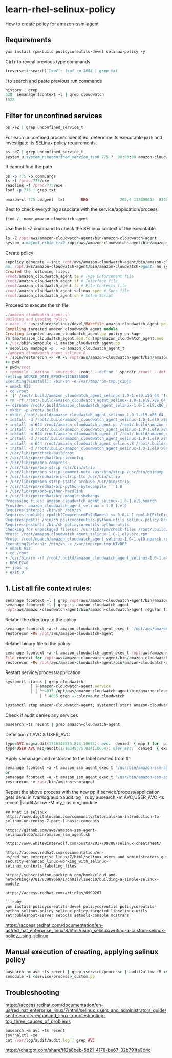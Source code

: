 # learn-rhel-selinux-policy
How to create policy for amazon-ssm-agent

## Requirements
```ruby
yum install rpm-build policycoreutils-devel selinux-policy -y
```
Ctrl r to reveal previous type commands
```ruby
(reverse-i-search)`lsof': lsof -p 1854 | grep txt
```
! to search and paste previous run commands
```ruby
history | grep
528  semanage fcontext -l | grep cloudwatch
!528
```

## Filter for unconfined services
```ruby
ps -eZ | grep unconfined_service_t
```
For each unconfined process identified, determine its executable `path` and investigate its SELinux policy requirements.
```ruby
ps -eZ | grep unconfined_service_t
system_u:system_r:unconfined_service_t:s0 775 ?  00:00:00 amazon-cloudwat
```
If cannot find the path
```ruby
ps -p 775 -o comm,args
ls -l /proc/775/exe
readlink -f /proc/775/exe
lsof -p 775 | grep txt
```
```ruby
amazon-cl 775 cwagent  txt       REG              202,4 113890632  8160 /opt/aws/amazon-cloudwatch-agent/bin/amazon-cloudwatch-agent
```
Best to check everything associate with the service/application/process
```ruby
find / -name amazon-cloudwatch-agent
```
Use the ls -Z command to check the SELinux context of the executable.
```ruby
ls -Z /opt/aws/amazon-cloudwatch-agent/bin/amazon-cloudwatch-agent
system_u:object_r:bin_t:s0 /opt/aws/amazon-cloudwatch-agent/bin/amazon-cloudwatch-agent
```
Create policy
```ruby
sepolicy generate --init /opt/aws/amazon-cloudwatch-agent/bin/amazon-cloudwatch-agent
nm: /opt/aws/amazon-cloudwatch-agent/bin/amazon-cloudwatch-agent: no symbols
Created the following files:
/root/amazon_cloudwatch_agent.te # Type Enforcement file
/root/amazon_cloudwatch_agent.if # Interface file
/root/amazon_cloudwatch_agent.fc # File Contexts file
/root/amazon_cloudwatch_agent_selinux.spec # Spec file
/root/amazon_cloudwatch_agent.sh # Setup Script
```
Proceed to execute the sh file
```ruby
./amazon_cloudwatch_agent.sh
Building and Loading Policy
+ make -f /usr/share/selinux/devel/Makefile amazon_cloudwatch_agent.pp
Compiling targeted amazon_cloudwatch_agent module
Creating targeted amazon_cloudwatch_agent.pp policy package
rm tmp/amazon_cloudwatch_agent.mod.fc tmp/amazon_cloudwatch_agent.mod
+ /usr/sbin/semodule -i amazon_cloudwatch_agent.pp
+ sepolicy manpage -p . -d amazon_cloudwatch_agent_t
./amazon_cloudwatch_agent_selinux.8
+ /sbin/restorecon -F -R -v /opt/aws/amazon-cloudwatch-agent/bin/amazon-cloudwatch-agent
++ pwd
+ pwd=/root
+ rpmbuild --define '_sourcedir /root' --define '_specdir /root' --define '_builddir /root' --define '_srcrpmdir /root' --define '_rpmdir /root' --define '_buildrootdir /root/.build' -ba amazon_cloudwatch_agent_selinux.spec
setting SOURCE_DATE_EPOCH=1716336000
Executing(%install): /bin/sh -e /var/tmp/rpm-tmp.jcIDjp
+ umask 022
+ cd /root
+ '[' /root/.build/amazon_cloudwatch_agent_selinux-1.0-1.el9.x86_64 '!=' / ']'
+ rm -rf /root/.build/amazon_cloudwatch_agent_selinux-1.0-1.el9.x86_64
++ dirname /root/.build/amazon_cloudwatch_agent_selinux-1.0-1.el9.x86_64
+ mkdir -p /root/.build
+ mkdir /root/.build/amazon_cloudwatch_agent_selinux-1.0-1.el9.x86_64
+ install -d /root/.build/amazon_cloudwatch_agent_selinux-1.0-1.el9.x86_64/usr/share/selinux/packages
+ install -m 644 /root/amazon_cloudwatch_agent.pp /root/.build/amazon_cloudwatch_agent_selinux-1.0-1.el9.x86_64/usr/share/selinux/packages
+ install -d /root/.build/amazon_cloudwatch_agent_selinux-1.0-1.el9.x86_64/usr/share/selinux/devel/include/contrib
+ install -m 644 /root/amazon_cloudwatch_agent.if /root/.build/amazon_cloudwatch_agent_selinux-1.0-1.el9.x86_64/usr/share/selinux/devel/include/contrib/
+ install -d /root/.build/amazon_cloudwatch_agent_selinux-1.0-1.el9.x86_64/usr/share/man/man8/
+ install -m 644 /root/amazon_cloudwatch_agent_selinux.8 /root/.build/amazon_cloudwatch_agent_selinux-1.0-1.el9.x86_64/usr/share/man/man8/amazon_cloudwatch_agent_selinux.8
+ install -d /root/.build/amazon_cloudwatch_agent_selinux-1.0-1.el9.x86_64/etc/selinux/targeted/contexts/users/
+ /usr/lib/rpm/check-buildroot
+ /usr/lib/rpm/redhat/brp-ldconfig
+ /usr/lib/rpm/brp-compress
+ /usr/lib/rpm/brp-strip /usr/bin/strip
+ /usr/lib/rpm/brp-strip-comment-note /usr/bin/strip /usr/bin/objdump
+ /usr/lib/rpm/redhat/brp-strip-lto /usr/bin/strip
+ /usr/lib/rpm/brp-strip-static-archive /usr/bin/strip
+ /usr/lib/rpm/redhat/brp-python-bytecompile '' 1 0
+ /usr/lib/rpm/brp-python-hardlink
+ /usr/lib/rpm/redhat/brp-mangle-shebangs
Processing files: amazon_cloudwatch_agent_selinux-1.0-1.el9.noarch
Provides: amazon_cloudwatch_agent_selinux = 1.0-1.el9
Requires(interp): /bin/sh /bin/sh
Requires(rpmlib): rpmlib(CompressedFileNames) <= 3.0.4-1 rpmlib(FileDigests) <= 4.6.0-1 rpmlib(PayloadFilesHavePrefix) <= 4.0-1
Requires(post): /bin/sh policycoreutils-python-utils selinux-policy-base >= 38.1.35-2
Requires(postun): /bin/sh policycoreutils-python-utils
Checking for unpackaged file(s): /usr/lib/rpm/check-files /root/.build/amazon_cloudwatch_agent_selinux-1.0-1.el9.x86_64
Wrote: /root/amazon_cloudwatch_agent_selinux-1.0-1.el9.src.rpm
Wrote: /root/noarch/amazon_cloudwatch_agent_selinux-1.0-1.el9.noarch.rpm
Executing(%clean): /bin/sh -e /var/tmp/rpm-tmp.KTvDE5
+ umask 022
+ cd /root
+ /usr/bin/rm -rf /root/.build/amazon_cloudwatch_agent_selinux-1.0-1.el9.x86_64
+ RPM_EC=0
++ jobs -p
+ exit 0
```
## 1. List all file context rules:
```ruby
semanage fcontext -l | grep /opt/aws/amazon-cloudwatch-agent/bin/amazon-cloudwatch-agent
semanage fcontext -l | grep -i amazon_cloudwatch_agent
/opt/aws/amazon-cloudwatch-agent/bin/amazon-cloudwatch-agent regular file       system_u:object_r:amazon_cloudwatch_agent_exec_t:s0
```
Relabel the directory to the policy
```ruby
semanage fcontext -a -t amazon_cloudwatch_agent_exec_t '/opt/aws/amazon-cloudwatch-agent(/.*)?'
restorecon -Rv /opt/aws/amazon-cloudwatch-agent
```
Relabel binary file to the policy
```ruby
semanage fcontext -a -t amazon_cloudwatch_agent_exec_t /opt/aws/amazon-cloudwatch-agent/bin/amazon-cloudwatch-agent
File context for /opt/aws/amazon-cloudwatch-agent/bin/amazon-cloudwatch-agent already defined, modifying instead
restorecon -Rv /opt/aws/amazon-cloudwatch-agent/bin/amazon-cloudwatch-agent
```
Restart service/process/application
```ruby
systemctl status | grep cloudwatch
           │ ├─amazon-cloudwatch-agent.service
           │ │ └─4035 /opt/aws/amazon-cloudwatch-agent/bin/amazon-cloudwatch-agent -config /opt/aws/amazon-cloudwatch-agent/etc/amazon-cloudwatch-agent.toml -envconfig /opt/aws/amazon-cloudwatch-agent/etc/env-config.json -otelconfig /opt/aws/amazon-cloudwatch-agent/etc/amazon-cloudwatch-agent.yaml -pidfile /opt/aws/amazon-cloudwatch-agent/var/amazon-cloudwatch-agent.pid
               │ └─4055 grep --color=auto cloudwatch
```
```ruby
systemctl stop amazon-cloudwatch-agent; systemctl start amazon-cloudwatch-agent; systemctl status amazon-cloudwatch-agent
```
Check if audit denies any services
```ruby
ausearch -ts recent | grep amazon-cloudwatch-agent
```
Definition of AVC & USER_AVC
```ruby
type=AVC msg=audit(1716348575.824:10653): avc:  denied  { map } for  pid=11245 comm="ausearch" path="/var/log/audit/audit.log.25" dev="xvdu" ino=138 scontext=system_u:system_r:amazon_ssm_agent_t:s0 tcontext=system_u:object_r:auditd_log_t:s0 tclass=file permissive=1
type=USER_AVC msg=audit(1716348575.824:10654): user_avc:  denied  { execute } for  pid=11245 comm="example_app" path="/path/to/resource" scontext=unconfined_u:unconfined_r:unconfined_t:s0 tcontext=system_u:object_r:user_home_t:s0 tclass=file permissive=0
```
Apply semanage and restorcon to the label created from #1
```ruby
semanage fcontext -a -t amazon_ssm_agent_exec_t '/usr/bin/amazon-ssm-agent'
or
semanage fcontext -a -t amazon_ssm_agent_exec_t '/usr/bin/amazon-ssm-agent(/.*)?'
restorecon -v /usr/bin/amazon-ssm-agent
```
Repeat the above process with the new pp if service/process/application gets denu in /var/log/audit/audit.log
``ruby
ausearch -m AVC,USER_AVC -ts recent | audit2allow -M my_custom_module
```
## What is selinux
https://www.digitalocean.com/community/tutorials/an-introduction-to-selinux-on-centos-7-part-1-basic-concepts

https://github.com/aws/amazon-ssm-agent-selinux/blob/main/amazon_ssm_agent.sh

https://www.whitewinterwolf.com/posts/2017/09/08/selinux-cheatsheet/

https://access.redhat.com/documentation/en-us/red_hat_enterprise_linux/7/html/selinux_users_and_administrators_guide/sect-security-enhanced_linux-working_with_selinux-selinux_contexts_labeling_files

https://subscription.packtpub.com/book/cloud-and-networking/9781783989669/1/ch01lvl1sec10/building-a-simple-selinux-module

https://access.redhat.com/articles/6999267

```ruby
yum install policycoreutils-devel policycoreutils policycoreutils-python selinux-policy selinux-policy-targeted libselinux-utils setroubleshoot-server setools setools-console mcstrans
```

https://access.redhat.com/documentation/en-us/red_hat_enterprise_linux/8/html/using_selinux/writing-a-custom-selinux-policy_using-selinux
## Manual execution of creating, applying selinux policy
```ruby
ausearch -m avc -ts recent | grep <service/process> | audit2allow -M <service/process>_custom
semodule -i <service/process>_custom.pp
```
## Troubleshooting
https://access.redhat.com/documentation/en-us/red_hat_enterprise_linux/7/html/selinux_users_and_administrators_guide/sect-security-enhanced_linux-troubleshooting-top_three_causes_of_problems

```ruby
ausearch -m avc -ts recent
journalctl -xe
cat /var/log/audit/audit.log | grep AVC
```

https://chatgpt.com/share/f12a8beb-5d21-4178-be67-32b791fa9b4c
